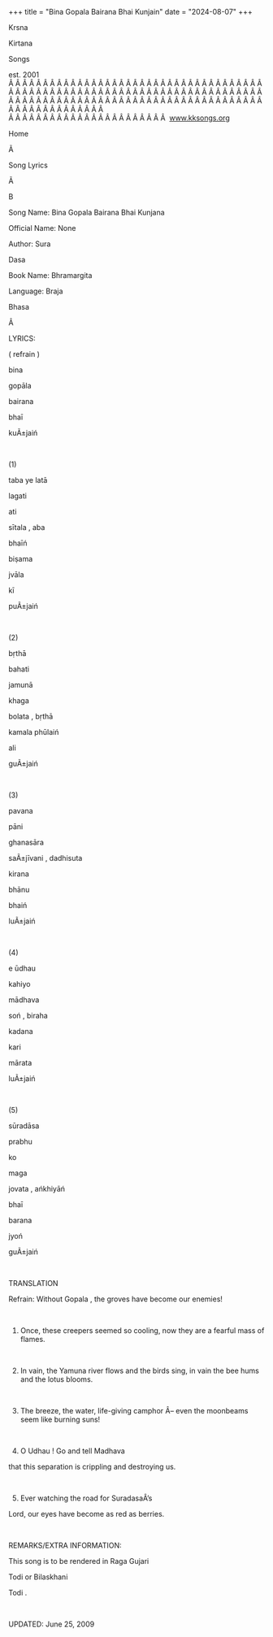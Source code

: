 +++ 
title = "Bina Gopala Bairana Bhai Kunjain"
date = "2024-08-07"
+++

Krsna
 
Kirtana
 
Songs

est. 2001
Â Â Â Â Â Â Â Â Â Â Â Â Â Â Â Â Â Â Â Â Â Â Â Â Â Â Â Â Â Â Â Â Â Â Â Â Â Â Â Â Â Â Â Â Â Â Â Â Â Â Â Â Â Â Â Â Â Â Â Â Â Â Â Â Â Â Â Â Â Â Â Â Â Â Â Â Â Â Â Â Â Â Â Â Â Â Â Â Â Â Â Â Â Â Â Â Â Â Â Â Â Â Â Â Â Â Â Â Â Â Â Â Â Â Â Â Â Â Â Â Â Â Â Â Â  
Â Â Â Â Â Â Â Â Â Â Â Â Â Â Â Â Â Â Â Â Â Â Â  
www.kksongs.org








Home
 
Ã 
 
Song Lyrics
 
Ã 
 
B


Song
Name: Bina Gopala Bairana Bhai Kunjana


Official Name: None


Author: 
Sura
 
Dasa


Book Name: 
Bhramargita


Language: 
Braja
 
Bhasa


Â 


LYRICS:


(
refrain
)


bina
 
gopāla
 
bairana
 
bhaī
 
kuÃ±jaiń


 


(1)


taba
 ye 
latā
 
lagati
 
ati
 
sītala
, 
aba
 
bhaīń
 
biṣama
 
jvāla
 
kī
 
puÃ±jaiń


 


(2)


bṛthā
 
bahati
 
jamunā
 
khaga
 
bolata
, 
bṛthā

kamala 
phūlaiń
 
ali


guÃ±jaiń


 


(3)


pavana
 
pāni
 
ghanasāra
 
saÃ±jīvani
, 
dadhisuta
 
kirana
 
bhānu
 
bhaiń
 
luÃ±jaiń


 


(4)


e 
ūdhau
 
kahiyo


mādhava
 
soń
, 
biraha
 
kadana
 
kari


mārata
 
luÃ±jaiń


 


(5)


sūradāsa
 
prabhu
 
ko
 
maga


jovata
, 
ańkhiyāń


bhaī
 
barana
 
jyoń
 
guÃ±jaiń


 


TRANSLATION


Refrain: Without 
Gopala
, the groves have
become our enemies!


 


1) Once, these creepers seemed so cooling, now they are a fearful mass
of flames.


 


2) In vain, the 
Yamuna
 river flows and the
birds sing, in vain the bee hums and the lotus blooms.


 


3) The breeze, the water, life-giving camphor Â– even the moonbeams seem
like burning suns!


 


4) O 
Udhau
! Go and tell 
Madhava

that this separation is crippling and destroying us.


 


5) Ever watching the road for 
SuradasaÂ’s

Lord, our eyes have become as red as berries.


 


REMARKS/EXTRA INFORMATION:




This
song is to be rendered in Raga 
Gujari
 
Todi
 or 
Bilaskhani
 
Todi
.


 


UPDATED:
 June 25, 2009